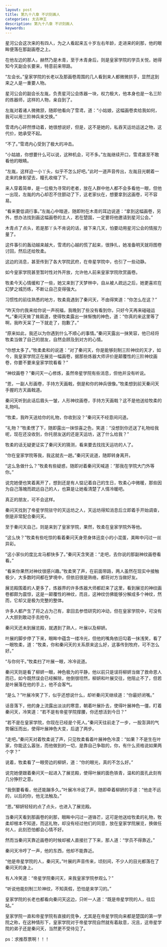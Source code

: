 ```yaml
---
layout: post
title: 第九十八章 不识刻画人
categories: 太古神王
description: 第九十八章 不识刻画人
keywords:
---
```


星河公会这次来的有四人，为之人看起来五十岁左右年龄，走进来的刹那，他的眼眸便落在那副画卷之上。

在他左边的那人，赫然乃是木青，至于木青身后，则是皇家学院的学员关悦，她得知今天副会长要来，特意前来带路。

“左会长。”皇家学院的长老以及那画卷周围的几人看到来人都微微拱手，显然这到来之人是一重要人物。

星河公会的副会长左胤，负责星河公会炼器一块，权力极大，他本身也是一名三阶的炼器师，这样的人物，亲自到了。

左胤对着诸人微微颔，随即他看向了雪鸢，道：“小姑娘，这幅画卷卖给我如何，我可以用三阶神兵来交换。”

雪鸢内心砰然悸动着，她很想说好，但是，这不是她的，私吞天运坊运送之物，这代价，她承受不起。

“不了。”雪鸢内心受到了极大的冲击。

“小姑娘，你想要什么可以说，这种机会，可不多。”左胤继续开口，雪鸢甚至不敢看他的眼睛。

“左胤，这样迫一小丫头，似乎不怎么好吧。”此时一道声音传出，左胤目光朝着一走来的身影望去，瞳孔收缩了下。

来人穿着简单，是一位极为寻常的老者，放在人群中他人都不会多看他一眼，但他一出现，左胤的内心却忍不住颤动了下，这老家伙在，想要拿到这画卷，可不容易。

“看来要低调行事。”左胤心中暗道，随即附在木青的耳边说道：“拿到这幅画卷，另外，想办法找到画这幅画卷的主人，若在楚国，一定要将他邀请到星河公会。”

木青点了点头，若是那丫头不肯说的话，接下来几天，怕要动用星河公会的情报力量了。

这件事引的轰动越来越大，雪鸢的心越的慌了起来，很挣扎，她准备明天就将图卷讨回，然后还给牧柔。

这边的消息，甚至传到了各大学院武府，在帝星学院中，也引了一些动静。

如今皇家学院甚至暂时性对外开放，允许他人前来皇家学院欣赏画卷。

牧柔今天心情缓和了一些，她又来到了天梦林中，自从被人疏远之后，她更喜欢在幻梦之城历练，不断让自己变得强大。

习惯性的前往熟悉的地方，牧柔竟遇到了秦问天，不由得笑道：“你怎么在这？”

“昨天你约我来给你说一声祝福，我晚到了些没有看到你，只好今天再来碰碰运气。”秦问天耸了耸肩道，使得牧柔露出一抹惭愧的神色，道：“你真的来这里等了啊，我昨天呆了一下就走了，抱歉了。”

“原来如此，我还以为你遇到什么不顺心的事情。”秦问天露出一抹笑容，他已经将牧柔当做了自己的朋友，自然会顾及到对方的心情。

“你想太多了。”牧柔柔和的说道：“对了秦问天，你是能够刻制三阶神纹的天才，如今，我皇家学院正在展览一幅画卷，据那些炼器大师评价是颠覆性的三阶神纹画卷，你要不要来皇家学院看看？”

“神纹画卷？”秦问天一心修炼，虽然帝星学院有些消息，但他并没有听说。

“恩，一副人形画卷，手持方天画戟，倒是和你的神兵很像。”牧柔想到前天秦问天手握的方天画戟道。

秦问天听到此话后眉头一皱，人形神纹画卷，手持方天画戟？这不是他送给牧柔的礼物吗。

“牧柔，我昨天送给你的礼物，你收到没？”秦问天不经意间问道。

“礼物？”牧柔愣了下，随即露出一抹惊喜之色，笑道：“没想到你还送了礼物给我呢，现在还没收到，你托朋友送的还是天运坊，送了什么给我？”

牧柔的话无疑更证实了秦问天的猜测，看来要去找找天运坊的人了。

“你在皇家学院等我，我这就去一趟。”秦问天说道，随即转身离开。

“这么急做什么？”牧柔有些疑惑，随即对着秦问天喊道：“那我在学院大门外等你。”

说完她便也笑着离开了，想到还是有人惦记着自己的生日，牧柔心中微暖，那些因为自己落魄而疏远自己的人，也算是让她看清楚了人情冷暖吧。

真正的朋友，可不会这样。

秦问天找到了帝星学院驻守的天运坊之人，天运坊得知消息后立即着手开始调查，倒是非常配合秦问天。

至于秦问天自己，则是来到了皇家学院，果然，牧柔在皇家学院外等他。

“这么快？”牧柔有些吃惊的看着秦问天身旁身体迅变小的小混蛋，美眸中闪过一丝异彩。

“这小家伙的度比龙马都快多了。”秦问天含笑道：“走吧，去你说的那副神纹画卷看看。”

“看来你果然对神纹很感兴趣。”牧柔笑了声，在前面带路，两人虽然在现实中接触极少，大多数时间都在梦境中，但依旧很是熟络，都将对方当做好友。

展览殿围着的人更多了，炼器界的许多炼器大师都赶来了这里，看到展览的神纹画卷都颇为震惊，这是一颠覆性的神纹，而且，这神纹仿佛能够分解成多个神纹，然而，它却又是极为完整的整体。

许多人都产生了将之占为己有，拿回去参悟研究的冲动，但在皇家学院中，可没有人大胆到敢动手去抢夺。

秦问天还未到展览殿，就遇到了熟人，叶展以及柳妍。

叶展的脚步停了下来，眼眸中蕴含一缕冷光，但他的嘴角依旧勾着一抹浅笑，看了一眼牧柔，道：“牧柔，你和秦问天的关系原来这么好，这事传到牧府，可不怎么好。”

“与你何干。”牧柔扫了叶展一眼，冷冷说道。

秦问天则是看了柳妍一眼，神色极为的平静，他以前只是误将柳妍当做了救命恩人而已，如今既然误会已经解除，他倒很坦然，柳妍和叶展交往，他阻止不了，但若是叶展落在他的手上，他不会客气。

“是么？”叶展冷笑了下，似乎还想说什么，却听秦问天继续道：“你最好闭嘴。”

话音落下，他的身上流露出淡淡的寒意，朝着叶展扑去，使得叶展神色一僵，盯着秦问天，冷笑道：“若不是有帝星学院撑腰，你还想活到今日？”

“若不是在皇家学院，你现在已经是个死人。”秦问天往前走了一步，一股澎湃的气势辗压而出，使得叶展神色大变，后退了两步。

“走吧。”秦问天对着牧柔说了声，只见牧柔看着叶展神色冷漠：“如果？不是生在叶家，你能这么嚣张，而他做到的一切，是靠自己争取的，你，有什么资格说如果两个字？”

说着，牧柔看了一眼旁边的柳妍，道：“你的眼光，真的不怎么好。”

说完她便跟着秦问天一起进入了展览殿，使得叶展的面色铁青，温和的面孔此刻有几分狰狞之意。

“我倒要看看，他还能蹦多久。”叶展冷冷说了声，随即牵着柳妍的手道：“他走不远的，以后的你，他无法触及。”

“恩。”柳妍轻轻的点了点头，也进入了展览殿。

当秦问天看到那画卷的刹那，眼眸中闪过一道锋芒，这可是他送给牧柔的礼物，牧柔却根本不知道，而这礼物，却没有经过他们的同意，放在皇家学院展览，换做任何人，此刻恐怕都会心情不好。

然而当秦问天靠近画卷的时候却被人直接拦了下来，那人道：“学员不得靠近。”

秦问天冷哼了一声，他的东西，他却不能靠近。

“他是帝星学院的人，秦问天。”叶展的声音传来，顷刻间，不少人的目光都落在了秦问天的身上。

有人冷笑道：“帝星学院秦问天，来我皇家学院参观么？”

“听说他能刻制三阶神纹，不知真假，恐怕是来学习的。”

皇家学院的长老也都看向秦问天这边，只听一人道：“既是帝星学院的人，往后站。”

皇家学院一直和帝星学院有直接的竞争，尤其是在帝星学院向来都是楚国的第一学院之称，在这种情形下，皇家学院对于帝星学院自然就有着敌意，况且，这帝星学院的弟子还是秦问天，当然更不受待见了。

ps：求推荐票啊！！！
